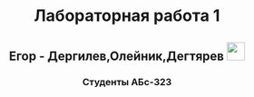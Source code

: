 <h1 align="center">Лабораторная работа 1</h1>
<h2 align="center" style="58A6FF" target="_blank">Егор - Дергилев,Олейник,Дегтярев
<img src="https://github.com/blackcater/blackcater/raw/main/images/Hi.gif" height="32"/></h2>
<h3 align="center">Студенты АБс-323</h3> 
<p Цели и задачи работы: изучение платформы GitHub и практическое
использование Git для хранения, обновления и распространения исходного
кода проекта.
Задание к работе: Разработать алгоритм решения задачи по
индивидуальному заданию.
Методика выполнения работы:
1. Разработать алгоритм решения задачи по индивидуальному заданию.
2. Написать и отладить программу решения задачи.
3. Протестировать работу программы на различных исходных данных.
4. Продемонстрировать работу с Git и GitHub на примере написанной
программы.
5. По запросу преподавателя быть готовым модифицировать-добавить
функционал программы.
6. Ответить на теоретические вопросы к лабораторной работе на выбор
преподавателя. </p>
